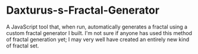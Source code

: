# Daxturus-s-Fractal-Generator
A JavaScript tool that, when run, automatically generates a fractal using a custom fractal generator I built. I'm not sure if anyone has used this method of fractal generation yet; I may very well have created an entirely new kind of fractal set.
